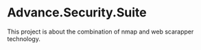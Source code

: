 # Advance.Security.Suite
This project is about the combination of nmap and web scarapper technology.
